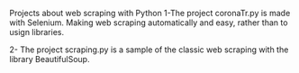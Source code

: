 Projects about web scraping with Python
1-The project coronaTr.py is made with Selenium. Making web scraping automatically and easy, rather than to usign libraries.


2- The project scraping.py is a sample of the classic web scraping with the library BeautifulSoup.
